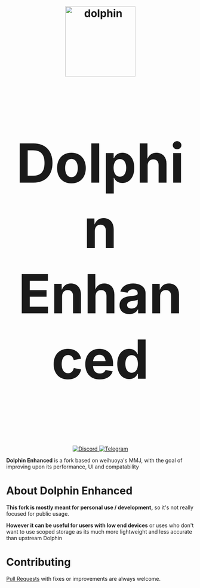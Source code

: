 <h1 align="center">
  <img src="https://github.com/Gamer64ytb/Dolphin-Enhanced/blob/main/Data/dolphin-emu.svg" alt="dolphin" width="188"/>
</p>
<p align="center" style="font-size:144px;">
  <strong>Dolphin Enhanced</strong>
</h1>

<p align="center">
  <a href="https://discord.gg/8xjMHWEuf6">
    <img src="https://dcbadge.limes.pink/api/server/8xjMHWEuf6" alt="Discord"/>
  </a>
  <a href="https://t.me/mandarine3ds">
    <img src="https://patrolavia.github.io/telegram-badge/chat.png" alt="Telegram"/>
  </a>
</p>

<b>Dolphin Enhanced</b> is a fork based on weihuoya's MMJ, with the goal of improving upon its performance, UI and compatability

# About Dolphin Enhanced

**This fork is mostly meant for personal use / development,** so it's not really focused for public usage. 

**However it can be useful for users with low end devices** or uses who don't want to use scoped storage as its much more lightweight and less accurate than upstream Dolphin 

# Contributing

[Pull Requests](https://github.com/Gamer64ytb/Dolphin-Enhanced/pulls) with fixes or improvements are always welcome.
